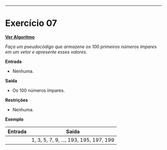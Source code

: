 ---
# Exercício 07

[**Ver Algoritmo**](Algoritmo07.md)

*Faça um pseudocódigo que armazene os 100 primeiros números ímpares em um vetor e apresente esses valores.*

**Entrada**

- Nenhuma.

**Saída**

- Os 100 números ímpares.

**Restrições**

- Nenhuma.

**Exemplo**

| Entrada | Saída                                       |
|---------|---------------------------------------------|
|         | 1, 3, 5, 7, 9, ..., 193, 195, 197, 199      |
